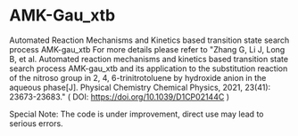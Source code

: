 # AMK-Gau_xtb
Automated Reaction Mechanisms and Kinetics based transition state search process AMK-gau_xtb 
For more details please refer to "Zhang G, Li J, Long B, et al. Automated reaction mechanisms and kinetics based transition state search process AMK-gau_xtb and its application to the substitution reaction of the nitroso group in 2, 4, 6-trinitrotoluene by hydroxide anion in the aqueous phase[J]. Physical Chemistry Chemical Physics, 2021, 23(41): 23673-23683." ( DOI:	https://doi.org/10.1039/D1CP02144C )

Special Note: The code is under improvement, direct use may lead to serious errors.
